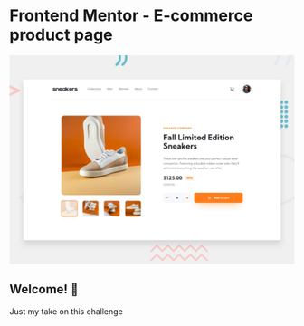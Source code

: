 # Frontend Mentor - E-commerce product page

![Design preview for the E-commerce product page coding challenge](./design/desktop-preview.jpg)

## Welcome! 👋

Just my take on this challenge
